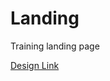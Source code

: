 # Landing

Training landing page

[Design Link](https://www.figma.com/design/aPiFvooq8hQ6gXf15tOFBS/Find-out-talented-freelancer?node-id=0-1&node-type=canvas&t=W1rcQaTuJHHrC4qx-0)
